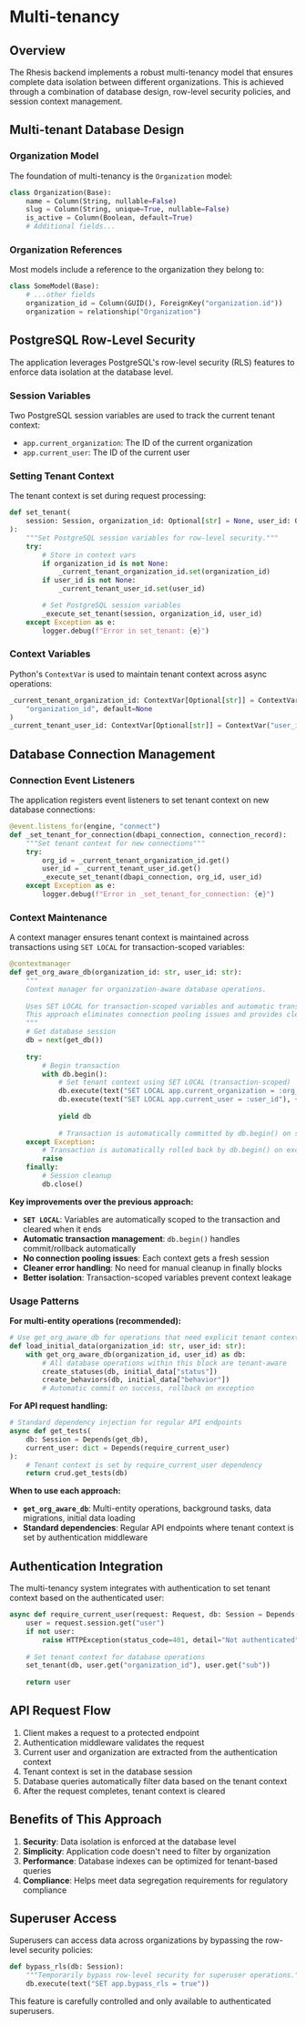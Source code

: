 # Multi-tenancy

## Overview

The Rhesis backend implements a robust multi-tenancy model that ensures complete data isolation between different organizations. This is achieved through a combination of database design, row-level security policies, and session context management.

## Multi-tenant Database Design

### Organization Model

The foundation of multi-tenancy is the `Organization` model:

```python
class Organization(Base):
    name = Column(String, nullable=False)
    slug = Column(String, unique=True, nullable=False)
    is_active = Column(Boolean, default=True)
    # Additional fields...
```

### Organization References

Most models include a reference to the organization they belong to:

```python
class SomeModel(Base):
    # ...other fields
    organization_id = Column(GUID(), ForeignKey("organization.id"))
    organization = relationship("Organization")
```

## PostgreSQL Row-Level Security

The application leverages PostgreSQL's row-level security (RLS) features to enforce data isolation at the database level.

### Session Variables

Two PostgreSQL session variables are used to track the current tenant context:

- `app.current_organization`: The ID of the current organization
- `app.current_user`: The ID of the current user

### Setting Tenant Context

The tenant context is set during request processing:

```python
def set_tenant(
    session: Session, organization_id: Optional[str] = None, user_id: Optional[str] = None
):
    """Set PostgreSQL session variables for row-level security."""
    try:
        # Store in context vars
        if organization_id is not None:
            _current_tenant_organization_id.set(organization_id)
        if user_id is not None:
            _current_tenant_user_id.set(user_id)

        # Set PostgreSQL session variables
        _execute_set_tenant(session, organization_id, user_id)
    except Exception as e:
        logger.debug(f"Error in set_tenant: {e}")
```

### Context Variables

Python's `ContextVar` is used to maintain tenant context across async operations:

```python
_current_tenant_organization_id: ContextVar[Optional[str]] = ContextVar(
    "organization_id", default=None
)
_current_tenant_user_id: ContextVar[Optional[str]] = ContextVar("user_id", default=None)
```

## Database Connection Management

### Connection Event Listeners

The application registers event listeners to set tenant context on new database connections:

```python
@event.listens_for(engine, "connect")
def _set_tenant_for_connection(dbapi_connection, connection_record):
    """Set tenant context for new connections"""
    try:
        org_id = _current_tenant_organization_id.get()
        user_id = _current_tenant_user_id.get()
        _execute_set_tenant(dbapi_connection, org_id, user_id)
    except Exception as e:
        logger.debug(f"Error in _set_tenant_for_connection: {e}")
```

### Context Maintenance

A context manager ensures tenant context is maintained across transactions using `SET LOCAL` for transaction-scoped variables:

```python
@contextmanager
def get_org_aware_db(organization_id: str, user_id: str):
    """
    Context manager for organization-aware database operations.
    
    Uses SET LOCAL for transaction-scoped variables and automatic transaction management.
    This approach eliminates connection pooling issues and provides cleaner error handling.
    """
    # Get database session
    db = next(get_db())
    
    try:
        # Begin transaction
        with db.begin():
            # Set tenant context using SET LOCAL (transaction-scoped)
            db.execute(text("SET LOCAL app.current_organization = :org_id"), {"org_id": organization_id})
            db.execute(text("SET LOCAL app.current_user = :user_id"), {"user_id": user_id})
            
            yield db
            
            # Transaction is automatically committed by db.begin() on success
    except Exception:
        # Transaction is automatically rolled back by db.begin() on exception
        raise
    finally:
        # Session cleanup
        db.close()
```

**Key improvements over the previous approach:**

- **`SET LOCAL`**: Variables are automatically scoped to the transaction and cleared when it ends
- **Automatic transaction management**: `db.begin()` handles commit/rollback automatically  
- **No connection pooling issues**: Each context gets a fresh session
- **Cleaner error handling**: No need for manual cleanup in finally blocks
- **Better isolation**: Transaction-scoped variables prevent context leakage

### Usage Patterns

**For multi-entity operations (recommended):**
```python
# Use get_org_aware_db for operations that need explicit tenant context
def load_initial_data(organization_id: str, user_id: str):
    with get_org_aware_db(organization_id, user_id) as db:
        # All database operations within this block are tenant-aware
        create_statuses(db, initial_data["status"])
        create_behaviors(db, initial_data["behavior"])
        # Automatic commit on success, rollback on exception
```

**For API request handling:**
```python
# Standard dependency injection for regular API endpoints
async def get_tests(
    db: Session = Depends(get_db),
    current_user: dict = Depends(require_current_user)
):
    # Tenant context is set by require_current_user dependency
    return crud.get_tests(db)
```

**When to use each approach:**

- **`get_org_aware_db`**: Multi-entity operations, background tasks, data migrations, initial data loading
- **Standard dependencies**: Regular API endpoints where tenant context is set by authentication middleware

## Authentication Integration

The multi-tenancy system integrates with authentication to set tenant context based on the authenticated user:

```python
async def require_current_user(request: Request, db: Session = Depends(get_db)):
    user = request.session.get("user")
    if not user:
        raise HTTPException(status_code=401, detail="Not authenticated")
    
    # Set tenant context for database operations
    set_tenant(db, user.get("organization_id"), user.get("sub"))
    
    return user
```

## API Request Flow

1. Client makes a request to a protected endpoint
2. Authentication middleware validates the request
3. Current user and organization are extracted from the authentication context
4. Tenant context is set in the database session
5. Database queries automatically filter data based on the tenant context
6. After the request completes, tenant context is cleared

## Benefits of This Approach

1. **Security**: Data isolation is enforced at the database level
2. **Simplicity**: Application code doesn't need to filter by organization
3. **Performance**: Database indexes can be optimized for tenant-based queries
4. **Compliance**: Helps meet data segregation requirements for regulatory compliance

## Superuser Access

Superusers can access data across organizations by bypassing the row-level security policies:

```python
def bypass_rls(db: Session):
    """Temporarily bypass row-level security for superuser operations."""
    db.execute(text("SET app.bypass_rls = true"))
```

This feature is carefully controlled and only available to authenticated superusers. 